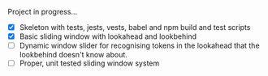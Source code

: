 Project in progress...

- [x] Skeleton with tests, jests, vests, babel and npm build and test scripts
- [x] Basic sliding window with lookahead and lookbehind
- [ ] Dynamic window slider for recognising tokens in the lookahead that the lookbehind doesn't know about.
- [ ] Proper, unit tested sliding window system
